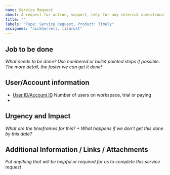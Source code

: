 ```yaml
---
name: Service Request
about: A request for action, support, help for any internal operational or functional issue not immediately related to the capabilities of the Product itself (ie. one-off actions, updating documents/copy, privacy/data protection etc) (remove italics you don't need)
title: ""
labels: "Type: Service Request, Product: Timely"
assignees: "nickhorrell, lisarost"
---
```

## Job to be done 
_What needs to be done? Use numbered or bullet pointed steps if possible. The more detail, the faster we can get it done!_

## User/Account information
* [User ID/Account ID](https://www..) Number of users on workspace, trial or paying
* 
## Urgency and Impact
_What are the timeframes for this? + What happens if we don’t get this done by this date?_

## Additional Information / Links / Attachments
_Put anything that will be helpful or required for us to complete this service request_
